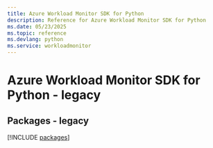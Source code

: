 ```yaml
---
title: Azure Workload Monitor SDK for Python
description: Reference for Azure Workload Monitor SDK for Python
ms.date: 05/23/2025
ms.topic: reference
ms.devlang: python
ms.service: workloadmonitor
---
```

# Azure Workload Monitor SDK for Python - legacy
## Packages - legacy
[!INCLUDE [packages](workload-monitor-index.md)]